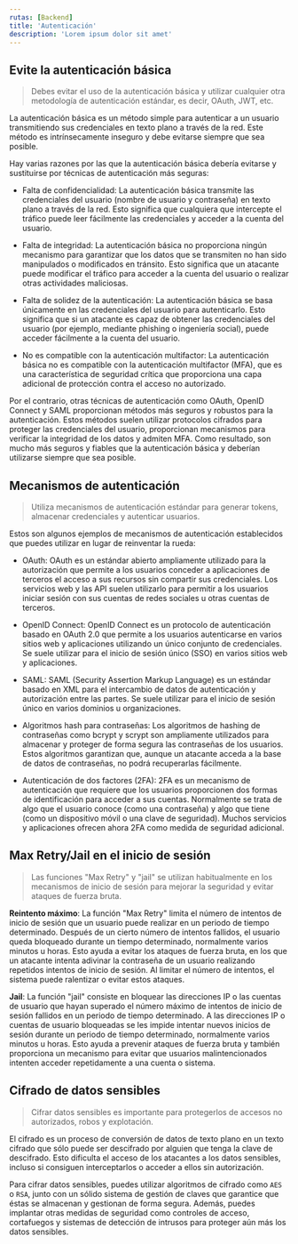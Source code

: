 ```yaml
---
rutas: [Backend]
title: 'Autenticación'
description: 'Lorem ipsum dolor sit amet'
---
```


## Evite la autenticación básica
> Debes evitar el uso de la autenticación básica y utilizar cualquier otra metodología de autenticación estándar, es decir, OAuth, JWT, etc.

La autenticación básica es un método simple para autenticar a un usuario transmitiendo sus credenciales en texto plano a través de la red. Este método es intrínsecamente inseguro y debe evitarse siempre que sea posible.

Hay varias razones por las que la autenticación básica debería evitarse y sustituirse por técnicas de autenticación más seguras:

* Falta de confidencialidad: La autenticación básica transmite las credenciales del usuario (nombre de usuario y contraseña) en texto plano a través de la red. Esto significa que cualquiera que intercepte el tráfico puede leer fácilmente las credenciales y acceder a la cuenta del usuario.

* Falta de integridad: La autenticación básica no proporciona ningún mecanismo para garantizar que los datos que se transmiten no han sido manipulados o modificados en tránsito. Esto significa que un atacante puede modificar el tráfico para acceder a la cuenta del usuario o realizar otras actividades maliciosas.

* Falta de solidez de la autenticación: La autenticación básica se basa únicamente en las credenciales del usuario para autenticarlo. Esto significa que si un atacante es capaz de obtener las credenciales del usuario (por ejemplo, mediante phishing o ingeniería social), puede acceder fácilmente a la cuenta del usuario.

* No es compatible con la autenticación multifactor: La autenticación básica no es compatible con la autenticación multifactor (MFA), que es una característica de seguridad crítica que proporciona una capa adicional de protección contra el acceso no autorizado.

Por el contrario, otras técnicas de autenticación como OAuth, OpenID Connect y SAML proporcionan métodos más seguros y robustos para la autenticación. Estos métodos suelen utilizar protocolos cifrados para proteger las credenciales del usuario, proporcionan mecanismos para verificar la integridad de los datos y admiten MFA. Como resultado, son mucho más seguros y fiables que la autenticación básica y deberían utilizarse siempre que sea posible.

## Mecanismos de autenticación
> Utiliza mecanismos de autenticación estándar para generar tokens, almacenar credenciales y autenticar usuarios.

Estos son algunos ejemplos de mecanismos de autenticación establecidos que puedes utilizar en lugar de reinventar la rueda:

* OAuth: OAuth es un estándar abierto ampliamente utilizado para la autorización que permite a los usuarios conceder a aplicaciones de terceros el acceso a sus recursos sin compartir sus credenciales. Los servicios web y las API suelen utilizarlo para permitir a los usuarios iniciar sesión con sus cuentas de redes sociales u otras cuentas de terceros.

* OpenID Connect: OpenID Connect es un protocolo de autenticación basado en OAuth 2.0 que permite a los usuarios autenticarse en varios sitios web y aplicaciones utilizando un único conjunto de credenciales. Se suele utilizar para el inicio de sesión único (SSO) en varios sitios web y aplicaciones.

* SAML: SAML (Security Assertion Markup Language) es un estándar basado en XML para el intercambio de datos de autenticación y autorización entre las partes. Se suele utilizar para el inicio de sesión único en varios dominios u organizaciones.

* Algoritmos hash para contraseñas: Los algoritmos de hashing de contraseñas como bcrypt y scrypt son ampliamente utilizados para almacenar y proteger de forma segura las contraseñas de los usuarios. Estos algoritmos garantizan que, aunque un atacante acceda a la base de datos de contraseñas, no podrá recuperarlas fácilmente.

* Autenticación de dos factores (2FA): 2FA es un mecanismo de autenticación que requiere que los usuarios proporcionen dos formas de identificación para acceder a sus cuentas. Normalmente se trata de algo que el usuario conoce (como una contraseña) y algo que tiene (como un dispositivo móvil o una clave de seguridad). Muchos servicios y aplicaciones ofrecen ahora 2FA como medida de seguridad adicional.

## Max Retry/Jail en el inicio de sesión
> Las funciones "Max Retry" y "jail" se utilizan habitualmente en los mecanismos de inicio de sesión para mejorar la seguridad y evitar ataques de fuerza bruta.

**Reintento máximo**: La función "Max Retry" limita el número de intentos de inicio de sesión que un usuario puede realizar en un periodo de tiempo determinado. Después de un cierto número de intentos fallidos, el usuario queda bloqueado durante un tiempo determinado, normalmente varios minutos u horas. Esto ayuda a evitar los ataques de fuerza bruta, en los que un atacante intenta adivinar la contraseña de un usuario realizando repetidos intentos de inicio de sesión. Al limitar el número de intentos, el sistema puede ralentizar o evitar estos ataques.

**Jail**: La función "jail" consiste en bloquear las direcciones IP o las cuentas de usuario que hayan superado el número máximo de intentos de inicio de sesión fallidos en un periodo de tiempo determinado. A las direcciones IP o cuentas de usuario bloqueadas se les impide intentar nuevos inicios de sesión durante un periodo de tiempo determinado, normalmente varios minutos u horas. Esto ayuda a prevenir ataques de fuerza bruta y también proporciona un mecanismo para evitar que usuarios malintencionados intenten acceder repetidamente a una cuenta o sistema.

## Cifrado de datos sensibles
> Cifrar datos sensibles es importante para protegerlos de accesos no autorizados, robos y explotación.

El cifrado es un proceso de conversión de datos de texto plano en un texto cifrado que sólo puede ser descifrado por alguien que tenga la clave de descifrado. Esto dificulta el acceso de los atacantes a los datos sensibles, incluso si consiguen interceptarlos o acceder a ellos sin autorización.

Para cifrar datos sensibles, puedes utilizar algoritmos de cifrado como `AES` o `RSA`, junto con un sólido sistema de gestión de claves que garantice que éstas se almacenan y gestionan de forma segura. Además, puedes implantar otras medidas de seguridad como controles de acceso, cortafuegos y sistemas de detección de intrusos para proteger aún más los datos sensibles.